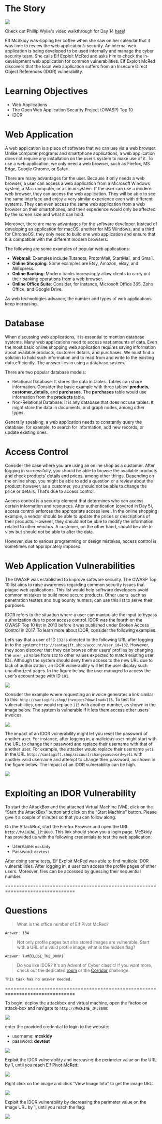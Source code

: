 # The Story

![](./res/pic1.png)

Check out Phillip Wylie's video walkthrough for Day 14 [here](https://www.youtube.com/watch?v=UlvYi7ae0G8)!

Elf McSkidy was sipping her coffee when she saw on her calendar that it was time to review the web application’s security. An internal web application is being developed to be used internally and manage the cyber security team. She calls Elf Exploit McRed and asks him to check the in-development web application for common vulnerabilities. Elf Exploit McRed discovers that the local web application suffers from an Insecure Direct Object References (IDOR) vulnerability.

# Learning Objectives
- Web Applications
- The Open Web Application Security Project (OWASP) Top 10
- IDOR

# Web Application
A web application is a piece of software that we can use via a web browser. Unlike computer programs and smartphone applications, a web application does not require any installation on the user’s system to make use of it. To use a web application, we only need a web browser, such as Firefox, MS Edge, Google Chrome, or Safari.

There are many advantages for the user. Because it only needs a web browser, a user can access a web application from a Microsoft Windows system, a Mac computer, or a Linux system. If the user can use a modern web browser, they can access the web application. They will be able to see the same interface and enjoy a very similar experience even with different systems. They can even access the same web application from a web browser on their smartphones, and their experience would only be affected by the screen size and what it can hold.

Moreover, there are many advantages for the software developer. Instead of developing an application for macOS, another for MS Windows, and a third for ChromeOS, they only need to build one web application and ensure that it is compatible with the different modern browsers.

The following are some examples of popular web applications:
- **Webmail**: Examples include Tutanota, ProtonMail, StartMail, and Gmail.
- **Online Shopping**: Some examples are Etsy, Amazon, eBay, and AliExpress.
- **Online Banking**: Modern banks increasingly allow clients to carry out their banking operations from a web browser.
- **Online Office Suite**: Consider, for instance, Microsoft Office 365, Zoho Office, and Google Drive.

As web technologies advance, the number and types of web applications keep increasing.

# Database
When discussing web applications, it is essential to mention database systems. Many web applications need to access vast amounts of data. Even the most basic online shopping web application requires saving information about available products, customer details, and purchases. We must find a solution to hold such information and to read from and write to the existing data efficiently. The answer lies in using a database system.

There are two popular database models:
- Relational Database: It stores the data in tables. Tables can share information. Consider the basic example with three tables: **products**, **customer_details**, and **purchases**. The **purchases** table would use information from the **products** table.
- Non-Relational Database: It is any database that does not use tables. It might store the data in documents, and graph nodes, among other types.

Generally speaking, a web application needs to constantly query the database, for example, to search for information, add new records, or update existing ones.

# Access Control
Consider the case where you are using an online shop as a customer. After logging in successfully, you should be able to browse the available products and check products’ details and prices, among other things. Depending on the online shop, you might be able to add a question or a review about the product; however, as a customer, you should not be able to change the price or details. That’s due to access control.

Access control is a security element that determines who can access certain information and resources. After authentication (covered in Day 5), access control enforces the appropriate access level. In the online shopping example, a vendor should be able to update the prices or descriptions of their products. However, they should not be able to modify the information related to other vendors. A customer, on the other hand, should be able to view but should not be able to alter the data.

However, due to various programming or design mistakes, access control is sometimes not appropriately imposed.

# Web Application Vulnerabilities
The OWASP was established to improve software security. The OWASP Top 10 list aims to raise awareness regarding common security issues that plague web applications. This list would help software developers avoid common mistakes to build more secure products. Other users, such as penetration testers and bug bounty hunters, can use this list to serve their purposes.

IDOR refers to the situation where a user can manipulate the input to bypass authorization due to poor access control. IDOR was the fourth on the OWASP Top 10 list in 2013 before it was published under Broken Access Control in 2017. To learn more about IDOR, consider the following examples.

Let’s say that a user of ID `132` is directed to the following URL after logging in to the system: `http://santagift.shop/account/user_id=132`. However, they soon discover that they can browse other users’ profiles by changing the `user_id` value from `132` to other values expected to match existing user IDs. Although the system should deny them access to the new URL due to lack of authorization, an IDOR vulnerability will let the user display such unauthorized pages. In the figure below, the user managed to access the user’s account page with ID `101`.

![](./res/pic2.png)

Consider the example where requesting an invoice generates a link similar to this: `http://santagift.shop/invoices?download=115`. To test for vulnerabilities, one would replace `115` with another number, as shown in the image below. The system is vulnerable if it lets them access other users’ invoices.

![](./res/pic3.png)

The impact of an IDOR vulnerability might let you reset the password of another user. For instance, after logging in, a malicious user might start with the URL to change their password and replace their username with that of another user. For example, the attacker would replace their username `yeti` in the URL `http://santagift.shop/account/changepassword=yeti` with another valid username and attempt to change their password, as shown in the figure below. The impact of an IDOR vulnerability can be high.

![](./res/pic4.png)

# Exploiting an IDOR Vulnerability
To start the AttackBox and the attached Virtual Machine (VM), click on the “Start the AttackBox” button and click on the “Start Machine” button. Please give it a couple of minutes so that you can follow along.

On the AttackBox, start the Firefox Browser and open the URL `http://MACHINE_IP:8080`. This link should show you a login page. McSkidy has provided us with the following credentials to test the web application:
- Username: `mcskidy`
- Password: `devtest`

After doing some tests, Elf Exploit McRed was able to find multiple IDOR vulnerabilities. After logging in, a user can access the profile pages of other users. Moreover, files can be accessed by guessing their sequential number.

===============================================================================

# Questions

> What is the office number of Elf Pivot McRed?

    Answer: 134

> Not only profile pages but also stored images are vulnerable. Start with a URL of a valid profile image; what is the hidden flag?

    Answer: THM{CLOSE_THE_DOOR}

> Do you like IDOR? It's an Advent of Cyber classic! If you want more, check out the dedicated [room][1] or the [Corridor][2] challenge. 

    This task has no answer needed.

[1]:https://tryhackme.com/room/idor
[2]:https://tryhackme.com/room/corridor
===============================================================================

To begin, deploy the attackbox and virtual machine, open the firefox on attack-box and navigate to `http://MACHINE_IP:8080`:  

![](./res/website.png)

enter the provided credential to login to the website:
- username: **mcskidy**
- password: **devtest**

![](./res/mcskidy.png)

Exploit the IDOR vulnerability and increasing the perimeter value on the URL by 1, until you reach Elf Pivot McRed:

![](./res/pivot_mcred.png)

Right click on the image and click "View Image Info" to get the image URL:

![](./res/image_info.png)

Exploit the IDOR vulnerability by decreasing the perimeter value on the image URL by 1, until you reach the flag:

![](./res/image_flag.png)
